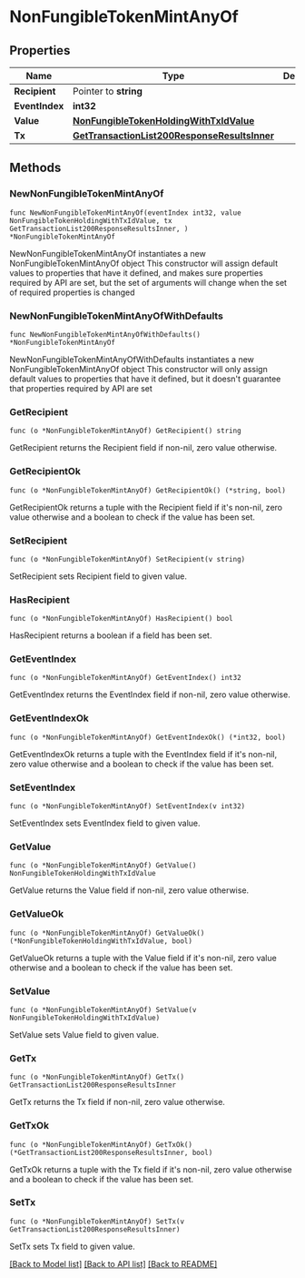 # NonFungibleTokenMintAnyOf

## Properties

Name | Type | Description | Notes
------------ | ------------- | ------------- | -------------
**Recipient** | Pointer to **string** |  | [optional] 
**EventIndex** | **int32** |  | 
**Value** | [**NonFungibleTokenHoldingWithTxIdValue**](NonFungibleTokenHoldingWithTxIdValue.md) |  | 
**Tx** | [**GetTransactionList200ResponseResultsInner**](GetTransactionList200ResponseResultsInner.md) |  | 

## Methods

### NewNonFungibleTokenMintAnyOf

`func NewNonFungibleTokenMintAnyOf(eventIndex int32, value NonFungibleTokenHoldingWithTxIdValue, tx GetTransactionList200ResponseResultsInner, ) *NonFungibleTokenMintAnyOf`

NewNonFungibleTokenMintAnyOf instantiates a new NonFungibleTokenMintAnyOf object
This constructor will assign default values to properties that have it defined,
and makes sure properties required by API are set, but the set of arguments
will change when the set of required properties is changed

### NewNonFungibleTokenMintAnyOfWithDefaults

`func NewNonFungibleTokenMintAnyOfWithDefaults() *NonFungibleTokenMintAnyOf`

NewNonFungibleTokenMintAnyOfWithDefaults instantiates a new NonFungibleTokenMintAnyOf object
This constructor will only assign default values to properties that have it defined,
but it doesn't guarantee that properties required by API are set

### GetRecipient

`func (o *NonFungibleTokenMintAnyOf) GetRecipient() string`

GetRecipient returns the Recipient field if non-nil, zero value otherwise.

### GetRecipientOk

`func (o *NonFungibleTokenMintAnyOf) GetRecipientOk() (*string, bool)`

GetRecipientOk returns a tuple with the Recipient field if it's non-nil, zero value otherwise
and a boolean to check if the value has been set.

### SetRecipient

`func (o *NonFungibleTokenMintAnyOf) SetRecipient(v string)`

SetRecipient sets Recipient field to given value.

### HasRecipient

`func (o *NonFungibleTokenMintAnyOf) HasRecipient() bool`

HasRecipient returns a boolean if a field has been set.

### GetEventIndex

`func (o *NonFungibleTokenMintAnyOf) GetEventIndex() int32`

GetEventIndex returns the EventIndex field if non-nil, zero value otherwise.

### GetEventIndexOk

`func (o *NonFungibleTokenMintAnyOf) GetEventIndexOk() (*int32, bool)`

GetEventIndexOk returns a tuple with the EventIndex field if it's non-nil, zero value otherwise
and a boolean to check if the value has been set.

### SetEventIndex

`func (o *NonFungibleTokenMintAnyOf) SetEventIndex(v int32)`

SetEventIndex sets EventIndex field to given value.


### GetValue

`func (o *NonFungibleTokenMintAnyOf) GetValue() NonFungibleTokenHoldingWithTxIdValue`

GetValue returns the Value field if non-nil, zero value otherwise.

### GetValueOk

`func (o *NonFungibleTokenMintAnyOf) GetValueOk() (*NonFungibleTokenHoldingWithTxIdValue, bool)`

GetValueOk returns a tuple with the Value field if it's non-nil, zero value otherwise
and a boolean to check if the value has been set.

### SetValue

`func (o *NonFungibleTokenMintAnyOf) SetValue(v NonFungibleTokenHoldingWithTxIdValue)`

SetValue sets Value field to given value.


### GetTx

`func (o *NonFungibleTokenMintAnyOf) GetTx() GetTransactionList200ResponseResultsInner`

GetTx returns the Tx field if non-nil, zero value otherwise.

### GetTxOk

`func (o *NonFungibleTokenMintAnyOf) GetTxOk() (*GetTransactionList200ResponseResultsInner, bool)`

GetTxOk returns a tuple with the Tx field if it's non-nil, zero value otherwise
and a boolean to check if the value has been set.

### SetTx

`func (o *NonFungibleTokenMintAnyOf) SetTx(v GetTransactionList200ResponseResultsInner)`

SetTx sets Tx field to given value.



[[Back to Model list]](../README.md#documentation-for-models) [[Back to API list]](../README.md#documentation-for-api-endpoints) [[Back to README]](../README.md)


